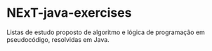# NExT-java-exercises
Listas de estudo proposto de algoritmo e lógica de programação em pseudocódigo, resolvidas em Java.
